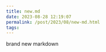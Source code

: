 ```yaml
---
title: new.md
date: 2023-08-28 12:19:07
permalink: /post/2023/08/new-md.html
tags:
---
```


brand new markdown
